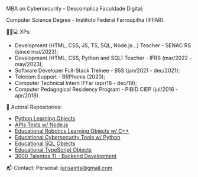 MBA on Cybersecurity - Descomplica Faculdade Digital;

Computer Science Degree - Instituto Federal Farroupilha (IFFAR). 

👨‍💼💻 XPs:
- Development (HTML, CSS, JS, TS, SQL, Node.js...) Teacher - SENAC RS (since mai/2023);
- Development (HTML, CSS, Python and SQL) Teacher - IFRS (mar/2022 - may/2023);
- Software Developer Full-Stack Treinee - B5S (jan/2021 - dec/2021);
- Telecom Support - BRPhonia (2020);
- Computer Technical Intern IFFar (apr/18 - dec/19);
- Computer Pedagogical Residency Program - PIBID CIEP (jul/2016 - apr/2018).

🚀 Autoral Repositories:
- [Python Learning Objects](https://www.github.com/iurisaints/pythonClass)
- [APIs Tests w/ Node.js](https://www.github.com/iurisaints/intedata)
- [Educational Robotics Learning Objects w/ C++](https://www.github.com/iurisaints/projetoRobotica)
- [Educational Cybersecurity Tools w/ Python](https://www.github.com/iurisaints/cybersecurity)
- [Educational SQL Objects](https://www.github.com/iurisaints/SQLClass)
- [Educational TypeScript Objects](https://www.github.com/iurisaints/typescriptClass)
- [3000 Talentos TI - Backend Development](https://www.github.com/iurisaints/talentosTI)

📬 Contact:
Personal: iurisaints@gmail.com
